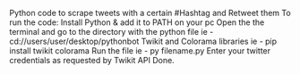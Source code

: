 Python code to scrape tweets with a certain #Hashtag and Retweet them
To run the code:
Install Python & add it to PATH on your pc
Open the the terminal and go to the directory with the python file ie - cd://users/user/desktop/pythonbot
Twikit and Colorama libraries ie - pip install twikit colorama
Run the file ie - py filename.py
Enter your twitter credentials as requested by Twikit API
Done.
